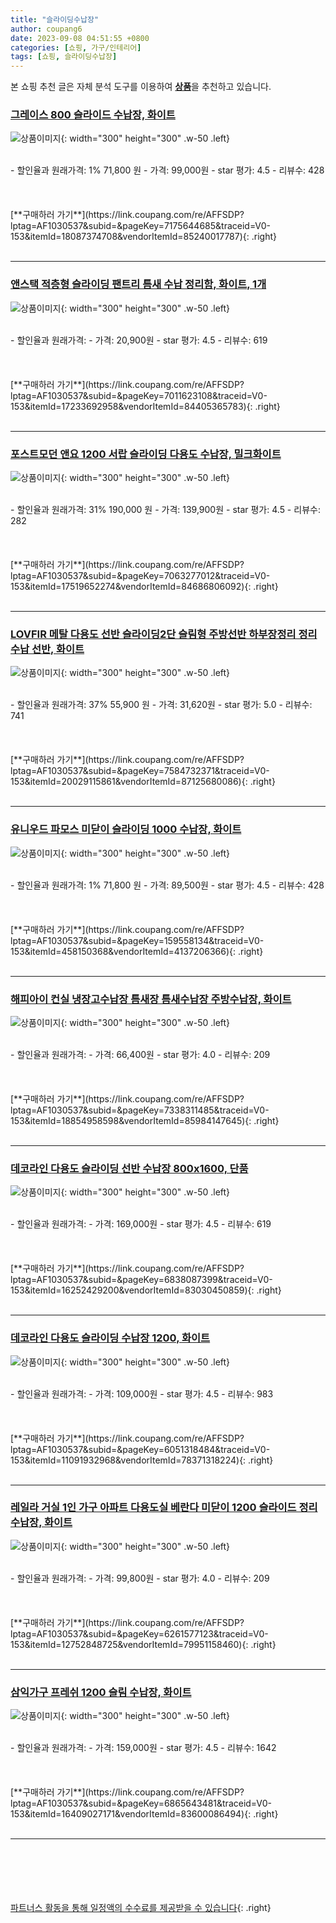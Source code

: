 ```yaml
---
title: "슬라이딩수납장"
author: coupang6
date: 2023-09-08 04:51:55 +0800
categories: [쇼핑, 가구/인테리어]
tags: [쇼핑, 슬라이딩수납장]
---
```


본 쇼핑 추천 글은 자체 분석 도구를 이용하여 [**상품**](https://link.coupang.com/a/bao1ui)을 추천하고 있습니다.

### [그레이스 800 슬라이드 수납장, 화이트](https://link.coupang.com/re/AFFSDP?lptag=AF1030537&subid=&pageKey=7175644685&traceid=V0-153&itemId=18087374708&vendorItemId=85240017787)

![상품이미지](https://thumbnail10.coupangcdn.com/thumbnails/remote/230x230ex/image/vendor_inventory/a44e/f64f4c3f90bdbda500320a8ac689e8a25b5334d12039bfd9833379ec2b72.jpg){: width="300" height="300" .w-50 .left}


<br>
- 할인율과 원래가격: 1%  71,800   원
- 가격: 99,000원
- star 평가: 4.5
- 리뷰수: 428
<br>
<br>
<br>
<br>
[**구매하러 가기**](https://link.coupang.com/re/AFFSDP?lptag=AF1030537&subid=&pageKey=7175644685&traceid=V0-153&itemId=18087374708&vendorItemId=85240017787){: .right}
<br>
<br>

---

### [앤스택 적층형 슬라이딩 팬트리 틈새 수납 정리함, 화이트, 1개](https://link.coupang.com/re/AFFSDP?lptag=AF1030537&subid=&pageKey=7011623108&traceid=V0-153&itemId=17233692958&vendorItemId=84405365783)

![상품이미지](https://thumbnail10.coupangcdn.com/thumbnails/remote/230x230ex/image/retail/images/3212794193598934-9609f994-6155-4fab-9254-09042e4b781b.jpg){: width="300" height="300" .w-50 .left}


<br>
- 할인율과 원래가격: 
- 가격: 20,900원
- star 평가: 4.5
- 리뷰수: 619
<br>
<br>
<br>
<br>
[**구매하러 가기**](https://link.coupang.com/re/AFFSDP?lptag=AF1030537&subid=&pageKey=7011623108&traceid=V0-153&itemId=17233692958&vendorItemId=84405365783){: .right}
<br>
<br>

---

### [포스트모던 앤요 1200 서랍 슬라이딩 다용도 수납장, 밀크화이트](https://link.coupang.com/re/AFFSDP?lptag=AF1030537&subid=&pageKey=7063277012&traceid=V0-153&itemId=17519652274&vendorItemId=84686806092)

![상품이미지](https://thumbnail6.coupangcdn.com/thumbnails/remote/230x230ex/image/vendor_inventory/e3c1/be8ee6000e7c89d2828167eb5ffb7ddf9e76b5a4d74468b66427f158159a.jpg){: width="300" height="300" .w-50 .left}


<br>
- 할인율과 원래가격: 31%  190,000   원
- 가격: 139,900원
- star 평가: 4.5
- 리뷰수: 282
<br>
<br>
<br>
<br>
[**구매하러 가기**](https://link.coupang.com/re/AFFSDP?lptag=AF1030537&subid=&pageKey=7063277012&traceid=V0-153&itemId=17519652274&vendorItemId=84686806092){: .right}
<br>
<br>

---

### [LOVFIR 메탈 다용도 선반 슬라이딩2단 슬림형 주방선반 하부장정리 정리 수납 선반, 화이트](https://link.coupang.com/re/AFFSDP?lptag=AF1030537&subid=&pageKey=7584732371&traceid=V0-153&itemId=20029115861&vendorItemId=87125680086)

![상품이미지](https://thumbnail6.coupangcdn.com/thumbnails/remote/230x230ex/image/vendor_inventory/ad26/fa6de7b71f8e3f57221e4ce0c12ad180df77896981f7e4c35a8e6f947590.jpg){: width="300" height="300" .w-50 .left}


<br>
- 할인율과 원래가격: 37%  55,900   원
- 가격: 31,620원
- star 평가: 5.0
- 리뷰수: 741
<br>
<br>
<br>
<br>
[**구매하러 가기**](https://link.coupang.com/re/AFFSDP?lptag=AF1030537&subid=&pageKey=7584732371&traceid=V0-153&itemId=20029115861&vendorItemId=87125680086){: .right}
<br>
<br>

---

### [유니우드 파모스 미닫이 슬라이딩 1000 수납장, 화이트](https://link.coupang.com/re/AFFSDP?lptag=AF1030537&subid=&pageKey=159558134&traceid=V0-153&itemId=458150368&vendorItemId=4137206366)

![상품이미지](https://thumbnail9.coupangcdn.com/thumbnails/remote/230x230ex/image/vendor_inventory/images/2018/11/20/22/3/3f75412a-74bc-4b32-b84c-5c7f63b9ca04.jpg){: width="300" height="300" .w-50 .left}


<br>
- 할인율과 원래가격: 1%  71,800   원
- 가격: 89,500원
- star 평가: 4.5
- 리뷰수: 428
<br>
<br>
<br>
<br>
[**구매하러 가기**](https://link.coupang.com/re/AFFSDP?lptag=AF1030537&subid=&pageKey=159558134&traceid=V0-153&itemId=458150368&vendorItemId=4137206366){: .right}
<br>
<br>

---

### [해피아이 컨실 냉장고수납장 틈새장 틈새수납장 주방수납장, 화이트](https://link.coupang.com/re/AFFSDP?lptag=AF1030537&subid=&pageKey=7338311485&traceid=V0-153&itemId=18854958598&vendorItemId=85984147645)

![상품이미지](https://thumbnail6.coupangcdn.com/thumbnails/remote/230x230ex/image/vendor_inventory/0623/4cba120dd9260f3dc5840b4208fa06c7c29f789c2243c71e86c74f293ab8.jpg){: width="300" height="300" .w-50 .left}


<br>
- 할인율과 원래가격: 
- 가격: 66,400원
- star 평가: 4.0
- 리뷰수: 209
<br>
<br>
<br>
<br>
[**구매하러 가기**](https://link.coupang.com/re/AFFSDP?lptag=AF1030537&subid=&pageKey=7338311485&traceid=V0-153&itemId=18854958598&vendorItemId=85984147645){: .right}
<br>
<br>

---

### [데코라인 다용도 슬라이딩 선반 수납장 800x1600, 단품](https://link.coupang.com/re/AFFSDP?lptag=AF1030537&subid=&pageKey=6838087399&traceid=V0-153&itemId=16252429200&vendorItemId=83030450859)

![상품이미지](https://thumbnail8.coupangcdn.com/thumbnails/remote/230x230ex/image/vendor_inventory/3580/846723bad1ca9383c525520b8dbe111178f6373f84543c767f9ff7271f03.jpg){: width="300" height="300" .w-50 .left}


<br>
- 할인율과 원래가격: 
- 가격: 169,000원
- star 평가: 4.5
- 리뷰수: 619
<br>
<br>
<br>
<br>
[**구매하러 가기**](https://link.coupang.com/re/AFFSDP?lptag=AF1030537&subid=&pageKey=6838087399&traceid=V0-153&itemId=16252429200&vendorItemId=83030450859){: .right}
<br>
<br>

---

### [데코라인 다용도 슬라이딩 수납장 1200, 화이트](https://link.coupang.com/re/AFFSDP?lptag=AF1030537&subid=&pageKey=6051318484&traceid=V0-153&itemId=11091932968&vendorItemId=78371318224)

![상품이미지](https://thumbnail6.coupangcdn.com/thumbnails/remote/230x230ex/image/vendor_inventory/6701/be468868932fd4bb661d40465a7d3dce970a46f9fee106c7f279f73fb680.jpg){: width="300" height="300" .w-50 .left}


<br>
- 할인율과 원래가격: 
- 가격: 109,000원
- star 평가: 4.5
- 리뷰수: 983
<br>
<br>
<br>
<br>
[**구매하러 가기**](https://link.coupang.com/re/AFFSDP?lptag=AF1030537&subid=&pageKey=6051318484&traceid=V0-153&itemId=11091932968&vendorItemId=78371318224){: .right}
<br>
<br>

---

### [레일라 거실 1인 가구 아파트 다용도실 베란다 미닫이 1200 슬라이드 정리 수납장, 화이트](https://link.coupang.com/re/AFFSDP?lptag=AF1030537&subid=&pageKey=6261577123&traceid=V0-153&itemId=12752848725&vendorItemId=79951158460)

![상품이미지](https://thumbnail6.coupangcdn.com/thumbnails/remote/230x230ex/image/vendor_inventory/0929/cead14007b29ad55db91f0894d7c0e5b3f886445b768347e6c0494f4ded7.jpg){: width="300" height="300" .w-50 .left}


<br>
- 할인율과 원래가격: 
- 가격: 99,800원
- star 평가: 4.0
- 리뷰수: 209
<br>
<br>
<br>
<br>
[**구매하러 가기**](https://link.coupang.com/re/AFFSDP?lptag=AF1030537&subid=&pageKey=6261577123&traceid=V0-153&itemId=12752848725&vendorItemId=79951158460){: .right}
<br>
<br>

---

### [삼익가구 프레쉬 1200 슬림 수납장, 화이트](https://link.coupang.com/re/AFFSDP?lptag=AF1030537&subid=&pageKey=6865643481&traceid=V0-153&itemId=16409027171&vendorItemId=83600086494)

![상품이미지](https://thumbnail6.coupangcdn.com/thumbnails/remote/230x230ex/image/rs_quotation_api/arnkfqdu/f93756a85bd5458e9a681ffaca929766.jpg){: width="300" height="300" .w-50 .left}


<br>
- 할인율과 원래가격: 
- 가격: 159,000원
- star 평가: 4.5
- 리뷰수: 1642
<br>
<br>
<br>
<br>
[**구매하러 가기**](https://link.coupang.com/re/AFFSDP?lptag=AF1030537&subid=&pageKey=6865643481&traceid=V0-153&itemId=16409027171&vendorItemId=83600086494){: .right}
<br>
<br>

---
<br><br><br><br><br> [파트너스 활동을 통해 일정액의 수수료를 제공받을 수 있습니다](https://link.coupang.com/a/bao1ui){: .right}